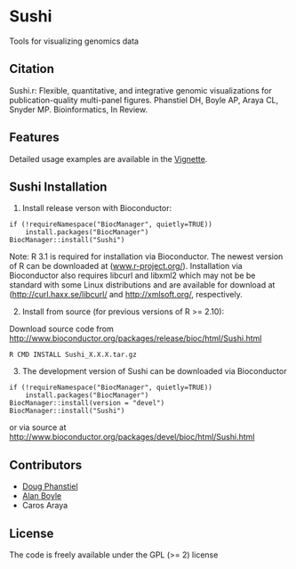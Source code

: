 # Sushi

Tools for visualizing genomics data

## Citation

Sushi.r: Flexible, quantitative, and integrative genomic visualizations for publication-quality multi-panel figures.
Phanstiel DH, Boyle AP, Araya CL, Snyder MP. Bioinformatics, In Review. 


## Features

Detailed usage examples are available in the [Vignette](https://github.com/dphansti/Sushi/blob/master/vignettes/Sushi.pdf?raw=true).

## Sushi Installation


1. Install release verson with Bioconductor:

 ```
 if (!requireNamespace("BiocManager", quietly=TRUE))
     install.packages("BiocManager")
 BiocManager::install("Sushi")
 ```

 Note: R 3.1 is required for installation via Bioconductor. The newest version of R can be downloaded at (www.r-project.org/).  Installation via Bioconductor also requires libcurl and libxml2 which may not be be standard with some Linux distributions and are available for download at (http://curl.haxx.se/libcurl/ and http://xmlsoft.org/, respectively.


2. Install from source (for previous versions of R >= 2.10):

 Download source code from http://www.bioconductor.org/packages/release/bioc/html/Sushi.html

 ```
 R CMD INSTALL Sushi_X.X.X.tar.gz
 ```

3. The development version of Sushi can be downloaded via Bioconductor

 ```
 if (!requireNamespace("BiocManager", quietly=TRUE))
     install.packages("BiocManager")
 BiocManager::install(version = "devel")
 BiocManager::install("Sushi")
 ```

 or via source at http://www.bioconductor.org/packages/devel/bioc/html/Sushi.html


## Contributors

* [Doug Phanstiel](https://github.com/dphansti)
* [Alan Boyle](https://github.com/aboyle)
* Caros Araya

## License
The code is freely available under the GPL (>= 2) license
